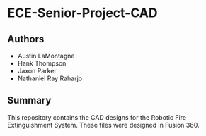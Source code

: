 # ECE-Senior-Project-CAD

## Authors
- Austin LaMontagne
- Hank Thompson
- Jaxon Parker
- Nathaniel Ray Raharjo

## Summary
This repository contains the CAD designs for the Robotic Fire Extinguishment System. These files were designed in Fusion 360.
